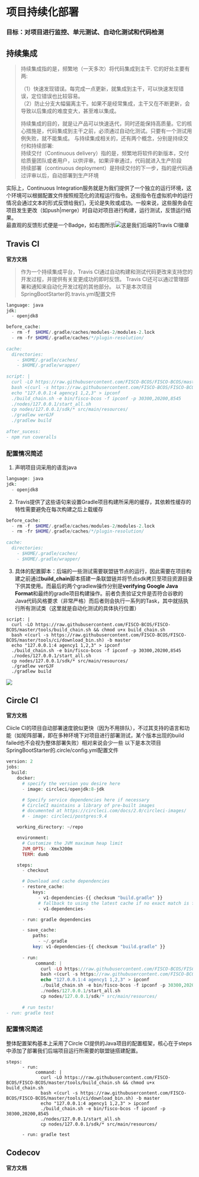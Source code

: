 # 项目持续化部署

### 目标：对项目进行监控、单元测试、自动化测试和代码检测


## 持续集成
>持续集成指的是，频繁地（一天多次）将代码集成到主干.
>它的好处主要有两:
>
>    （1）快速发现错误。每完成一点更新，就集成到主干，可以快速发现错误，定位错误也比较容易。<br/>
>    （2）防止分支大幅偏离主干。如果不是经常集成，主干又在不断更新，会导致以后集成的难度变大，甚至难以集成。
>
>持续集成的目的，就是让产品可以快速迭代，同时还能保持高质量。它的核心措施是，代码集成到主干之前，必须通过自动化测试。只要有一个测试用例失败，就不能集成。
>与持续集成相关的，还有两个概念，分别是持续交付和持续部署:<br/>
>持续交付（Continuous delivery）指的是，频繁地将软件的新版本，交付给质量团队或者用户，以供评审。如果评审通过，代码就进入生产阶段<br/>
>持续部署（continuous deployment）是持续交付的下一步，指的是代码通过评审以后，自动部署到生产环境

实际上，Continuous Integration服务就是为我们提供了一个独立的运行环境，这个环境可以根据配置文件按照规范化的流程运行指令。这些指令在虚拟机中的运行情况会通过文本的形式反馈给我们，无论是失败或成功。一般来说，这些服务会在项目发生更改（如push|merge）时自动对项目进行构建，运行测试，反馈运行结果。<br/>最直观的反馈形式便是一个Badge，如右图所示![](https://www.travis-ci.com/marknash666/springboot.svg?branch=master)这是我们后端的Travis CI徽章

## Travis CI

**官方文档**

>作为一个持续集成平台，Travis CI通过自动构建和测试代码更改来支持您的开发过程，并提供有关变更成功的即时反馈。 Travis CI还可以通过管理部署和通知来自动化开发过程的其他部分。
以下是本次项目SpringBootStarter的.travis.yml配置文件
```php
language: java
jdk:
  - openjdk8

before_cache:
  - rm -f  $HOME/.gradle/caches/modules-2/modules-2.lock
  - rm -fr $HOME/.gradle/caches/*/plugin-resolution/
  
cache:
  directories:
    - $HOME/.gradle/caches/
    - $HOME/.gradle/wrapper/
   
script: |
  curl -LO https://raw.githubusercontent.com/FISCO-BCOS/FISCO-BCOS/master/tools/build_chain.sh && chmod u+x build_chain.sh
  bash <(curl -s https://raw.githubusercontent.com/FISCO-BCOS/FISCO-BCOS/master/tools/ci/download_bin.sh) -b master
  echo "127.0.0.1:4 agency1 1,2,3" > ipconf
  ./build_chain.sh -e bin/fisco-bcos -f ipconf -p 30300,20200,8545
  ./nodes/127.0.0.1/start_all.sh
  cp nodes/127.0.0.1/sdk/* src/main/resources/
  ./gradlew verGJF
  ./gradlew build
  
after_sucess:
- npm run coveralls
```
### 配置情况简述
1. 声明项目词采用的语言java
```php
language: java
jdk:
  - openjdk8
```
2. Travis提供了这些语句来设置Gradle项目构建所采用的缓存，其依赖性缓存的特性需要避免在每次构建之后上载缓存
```php
before_cache:
  - rm -f  $HOME/.gradle/caches/modules-2/modules-2.lock
  - rm -fr $HOME/.gradle/caches/*/plugin-resolution/
  
cache:
  directories:
    - $HOME/.gradle/caches/
    - $HOME/.gradle/wrapper/
```
3. 具体的配置脚本：后端的一些测试需要联盟链节点的运行，因此需要在项目构建之前通过**build_chain**脚本搭建一条联盟链并将节点sdk拷贝至项目资源目录下供其使用。而最后的两个gradlew操作分别是**verifying Google Java Format**和最终的gradle项目构建操作。前者负责验证文件是否符合谷歌的Java代码风格要求（非常严格）而后者则会执行一系列的Task，其中就括执行所有测试类（这里就是自动化测试的具体执行位置）
```
script: |
  curl -LO https://raw.githubusercontent.com/FISCO-BCOS/FISCO-BCOS/master/tools/build_chain.sh && chmod u+x build_chain.sh
  bash <(curl -s https://raw.githubusercontent.com/FISCO-BCOS/FISCO-BCOS/master/tools/ci/download_bin.sh) -b master
  echo "127.0.0.1:4 agency1 1,2,3" > ipconf
  ./build_chain.sh -e bin/fisco-bcos -f ipconf -p 30300,20200,8545
  ./nodes/127.0.0.1/start_all.sh
  cp nodes/127.0.0.1/sdk/* src/main/resources/
  ./gradlew verGJF
  ./gradlew build
```
![](https://github.com/marknash666/FiscoBcos-Exercises/blob/master/images/image-for-vehicle/vehicle_travis1.png)

## Circle CI

**官方文档**

Ciicle CI的项目自动部署速度貌似更快（因为不用排队），不过其支持的语言和功能（如矩阵部署，即在多种环境下对项目进行部署测试，某个版本出现的build failed也不会视为整体部署失败）相对来说会少一些
以下是本次项目SpringBootStarter的.circle/config.yml配置文件
```php
version: 2
jobs:
  build:
    docker:
      # specify the version you desire here
      - image: circleci/openjdk:8-jdk

      # Specify service dependencies here if necessary
      # CircleCI maintains a library of pre-built images
      # documented at https://circleci.com/docs/2.0/circleci-images/
      # - image: circleci/postgres:9.4

    working_directory: ~/repo

    environment:
      # Customize the JVM maximum heap limit
      JVM_OPTS: -Xmx3200m
      TERM: dumb

    steps:
      - checkout

      # Download and cache dependencies
      - restore_cache:
          keys:
            - v1-dependencies-{{ checksum "build.gradle" }}
            # fallback to using the latest cache if no exact match is found
            - v1-dependencies-

      - run: gradle dependencies

      - save_cache:
          paths:
            - ~/.gradle
          key: v1-dependencies-{{ checksum "build.gradle" }}
          
      - run:     
           command: |
             curl -LO https://raw.githubusercontent.com/FISCO-BCOS/FISCO-BCOS/master/tools/build_chain.sh && chmod u+x build_chain.sh
             bash <(curl -s https://raw.githubusercontent.com/FISCO-BCOS/FISCO-BCOS/master/tools/ci/download_bin.sh) -b master
             echo "127.0.0.1:4 agency1 1,2,3" > ipconf
             ./build_chain.sh -e bin/fisco-bcos -f ipconf -p 30300,20200,8545
             ./nodes/127.0.0.1/start_all.sh
             cp nodes/127.0.0.1/sdk/* src/main/resources/
    
      # run tests!
- run: gradle test
```
### 配置情况简述
整体配置架构基本上采用了Circle CI提供的Java项目的配置框架，核心在于steps中添加了部署我们后端项目运行所需要的联盟链搭建配置。
```
steps:      
      - run:     
           command: |
             curl -LO https://raw.githubusercontent.com/FISCO-BCOS/FISCO-BCOS/master/tools/build_chain.sh && chmod u+x build_chain.sh
             bash <(curl -s https://raw.githubusercontent.com/FISCO-BCOS/FISCO-BCOS/master/tools/ci/download_bin.sh) -b master
             echo "127.0.0.1:4 agency1 1,2,3" > ipconf
             ./build_chain.sh -e bin/fisco-bcos -f ipconf -p 30300,20200,8545
             ./nodes/127.0.0.1/start_all.sh
             cp nodes/127.0.0.1/sdk/* src/main/resources/
             
      - run: gradle test
```


## Codecov

**官方文档**

